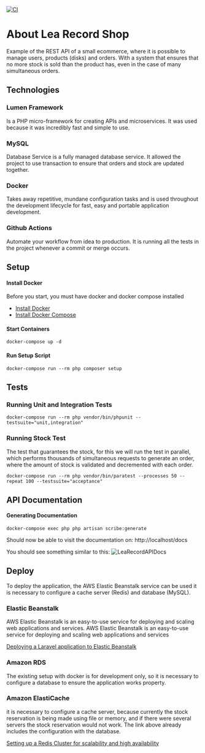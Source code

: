 [![CI](https://github.com/djonasm/lea-record-shop/actions/workflows/backend-tests.yml/badge.svg?branch=main)](https://github.com/djonasm/lea-record-shop/actions/workflows/backend-tests.yml)
# About Lea Record Shop
Example of the REST API of a small ecommerce, where it is possible to manage users, products (disks) and orders. With a system that ensures that no more stock is sold than the product has, even in the case of many simultaneous orders.

## Technologies
### Lumen Framework 
Is a PHP micro-framework for creating APIs and microservices. It was used because it was incredibly fast and simple to use.

### MySQL
Database Service is a fully managed database service. It allowed the project to use transaction to ensure that orders and stock are updated together.

### Docker
Takes away repetitive, mundane configuration tasks and is used throughout the development lifecycle for fast, easy and portable application development.

### Github Actions
Automate your workflow from idea to production. It is running all the tests in the project whenever a commit or merge occurs.
 
## Setup

#### Install Docker
Before you start, you must have docker and docker compose installed
- [Install Docker](https://docs.docker.com/engine/install/)
- [Install Docker Compose](https://docs.docker.com/compose/install/)

#### Start Containers
```docker-compose up -d```

#### Run Setup Script
```docker-compose run --rm php composer setup```

## Tests

### Running Unit and Integration Tests
```docker-compose run --rm php vendor/bin/phpunit --testsuite="unit,integration"```

### Running Stock Test
The test that guarantees the stock, for this we will run the test in parallel, which performs thousands of simultaneous requests to generate an order, where the amount of stock is validated and decremented with each order.

```docker-compose run --rm php vendor/bin/paratest --processes 50 --repeat 100 --testsuite="acceptance"```

## API Documentation
#### Generating Documentation
```docker-compose exec php php artisan scribe:generate```

Should now be able to visit the documentation on: http://localhost/docs

You should see something similar to this:
![LeaRecordAPIDocs](https://user-images.githubusercontent.com/1079090/151680362-e7150922-2c91-4b6d-af32-e1dedd608601.png)

## Deploy 
To deploy the application, the AWS Elastic Beanstalk service can be used it is necessary to configure a cache server (Redis) and database (MySQL).

### Elastic Beanstalk

AWS Elastic Beanstalk is an easy-to-use service for deploying and scaling web applications and services. AWS Elastic Beanstalk is an easy-to-use service for deploying and scaling web applications and services

[Deploying a Laravel application to Elastic Beanstalk](https://docs.aws.amazon.com/elasticbeanstalk/latest/dg/php-laravel-tutorial.html#php-laravel-tutorial-database)

### Amazon RDS
The existing setup with docker is for development only, so it is necessary to configure a database to ensure the application works property.

### Amazon ElastiCache
it is necessary to configure a cache server, because currently the stock reservation is being made using file or memory, and if there were several servers the stock reservation would not work. The link above already includes the configuration with the database.

[Setting up a Redis Cluster for scalability and high availability](https://aws.amazon.com/getting-started/hands-on/setting-up-a-redis-cluster-with-amazon-elasticache/)
